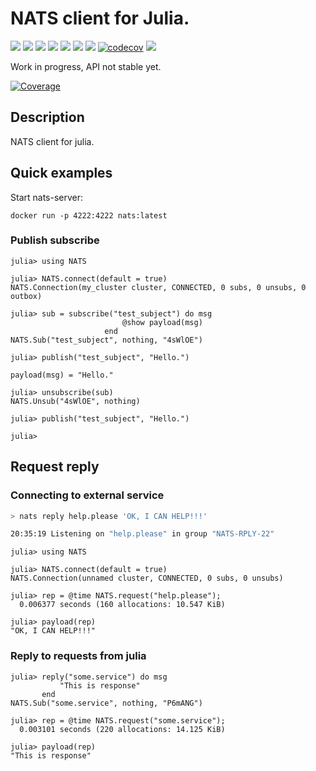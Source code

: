
# NATS client for Julia.

[![](https://github.com/jakubwro/NATS.jl/actions/workflows/runtests.yml/badge.svg)](https://github.com/jakubwro/NATS.jl/actions/workflows/runtests.yml)
[![](https://github.com/jakubwro/NATS.jl/actions/workflows/chaos.yml/badge.svg)](https://github.com/jakubwro/NATS.jl/actions/workflows/chaos.yml)
[![](https://github.com/jakubwro/NATS.jl/actions/workflows/benchmarks.yml/badge.svg)](https://github.com/jakubwro/NATS.jl/actions/workflows/benchmarks.yml)
[![](https://github.com/jakubwro/NATS.jl/actions/workflows/tls.yml/badge.svg)](https://github.com/jakubwro/NATS.jl/actions/workflows/tls.yaml)
[![](https://github.com/jakubwro/NATS.jl/actions/workflows/auth.yml/badge.svg)](https://github.com/jakubwro/NATS.jl/actions/workflows/auth.yaml)
[![](https://github.com/jakubwro/NATS.jl/actions/workflows/cluster.yml/badge.svg)](https://github.com/jakubwro/NATS.jl/actions/workflows/cluster.yaml)
[![](https://github.com/jakubwro/NATS.jl/actions/workflows/documentation.yml/badge.svg)](https://github.com/jakubwro/NATS.jl/actions/workflows/documentation.yml)
[![codecov](https://codecov.io/gh/jakubwro/NATS.jl/graph/badge.svg?token=8X0HPK1T8E)](https://codecov.io/gh/jakubwro/NATS.jl)
[![](https://img.shields.io/badge/NATS.jl%20docs-dev-blue.svg)](https://jakubwro.github.io/NATS.jl/dev)

Work in progress, API not stable yet.

[![Coverage](https://codecov.io/gh/jakubwro/NATS.jl/graphs/sunburst.svg?token=8X0HPK1T8E)](https://app.codecov.io/gh/jakubwro/NATS.jl)

## Description

NATS client for julia.

## Quick examples

Start nats-server:

```
docker run -p 4222:4222 nats:latest
```

### Publish subscribe

```julia-repl
julia> using NATS

julia> NATS.connect(default = true)
NATS.Connection(my_cluster cluster, CONNECTED, 0 subs, 0 unsubs, 0 outbox)

julia> sub = subscribe("test_subject") do msg
                         @show payload(msg)
                     end
NATS.Sub("test_subject", nothing, "4sWlOE")

julia> publish("test_subject", "Hello.")

payload(msg) = "Hello."

julia> unsubscribe(sub)
NATS.Unsub("4sWlOE", nothing)

julia> publish("test_subject", "Hello.")

julia> 
```

## Request reply

### Connecting to external service

```bash
> nats reply help.please 'OK, I CAN HELP!!!'

20:35:19 Listening on "help.please" in group "NATS-RPLY-22"
```

```julia-repl
julia> using NATS

julia> NATS.connect(default = true)
NATS.Connection(unnamed cluster, CONNECTED, 0 subs, 0 unsubs)

julia> rep = @time NATS.request("help.please");
  0.006377 seconds (160 allocations: 10.547 KiB)

julia> payload(rep)
"OK, I CAN HELP!!!"
```

### Reply to requests from julia

```
julia> reply("some.service") do msg
           "This is response"
       end
NATS.Sub("some.service", nothing, "P6mANG")

julia> rep = @time NATS.request("some.service");
  0.003101 seconds (220 allocations: 14.125 KiB)

julia> payload(rep)
"This is response"
```
